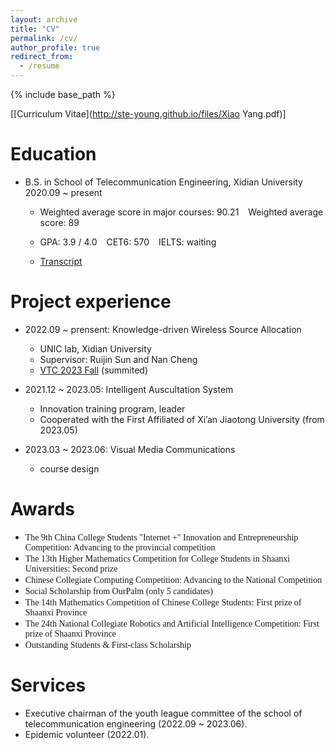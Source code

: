 ```yaml
---
layout: archive
title: "CV"
permalink: /cv/
author_profile: true
redirect_from:
  - /resume
---
```


{% include base_path %}

[[Curriculum Vitae](http://ste-young.github.io/files/Xiao Yang.pdf)]

Education
======
* B.S. in School of Telecommunication Engineering, Xidian University &ensp; 2020.09 ~ present

  * Weighted average score in major courses: 90.21  &ensp;  Weighted average score: 89

  * GPA: 3.9 / 4.0  &ensp;  CET6: 570  &ensp;   IELTS: waiting

  * [Transcript](http://ste-young.github.io/files/transcript.pdf)

Project experience
======
* 2022.09 ~ prensent: Knowledge-driven Wireless Source Allocation
  * UNIC lab, Xidian University
  * Supervisor: Ruijin Sun and Nan Cheng
  * [VTC 2023 Fall](https://events.vtsociety.org/vtc2023-fall/) (summited)

* 2021.12 ~ 2023.05: Intelligent Auscultation System
  * Innovation training program, leader
  * Cooperated with the First Affiliated of Xi’an Jiaotong University (from 2023.05)

  
* 2023.03 ~ 2023.06: Visual Media Communications
   * course design


Awards
======
* <font face="微软雅黑">The 9th China College Students "Internet +" Innovation and Entrepreneurship Competition: Advancing to the provincial competition</font>
* <font face="微软雅黑">The 13th Higher Mathematics Competition for College Students in Shaanxi Universities: Second prize</font>
* <font face="微软雅黑">Chinese Collegiate Computing Competition: Advancing to the National Competition</font>
* <font face="微软雅黑">Social Scholarship from OurPalm (only 5 candidates)</font>
* <font face="微软雅黑">The 14th Mathematics Competition of Chinese College Students: First prize of Shaanxi Province</font>
* <font face="微软雅黑">The 24th National Collegiate Robotics and Artificial Intelligence Competition: First prize of Shaanxi Province</font>
* <font face="微软雅黑">Outstanding Students & First-class Scholarship</font>

Services
======
* Executive chairman of the youth league committee of the school of telecommunication engineering (2022.09 ~ 2023.06).
* Epidemic volunteer (2022.01).


